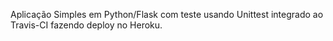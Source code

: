 Aplicação Simples em  Python/Flask com teste usando Unittest integrado ao Travis-CI fazendo deploy no Heroku.
